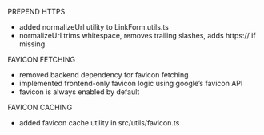 PREPEND HTTPS
- added normalizeUrl utility to LinkForm.utils.ts
- normalizeUrl trims whitespace, removes trailing slashes, adds https:// if missing

FAVICON FETCHING
- removed backend dependency for favicon fetching
- implemented frontend-only favicon logic using google’s favicon API
- favicon is always enabled by default

FAVICON CACHING
- added favicon cache utility in src/utils/favicon.ts